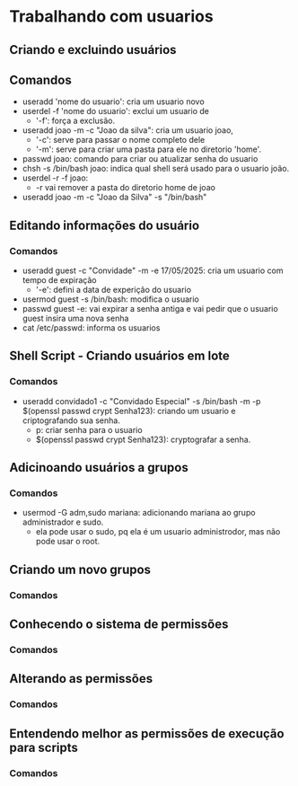 # Trabalhando com usuarios

## Criando e excluindo usuários

## Comandos

- useradd 'nome do usuario': cria um usuario novo
- userdel -f 'nome do usuario': exclui um usuario de 
  - '-f': força a exclusão.
- useradd joao -m -c "Joao da silva": cria um usuario joao, 
  - '-c': serve para passar o nome completo dele
  - '-m': serve para criar uma pasta para ele no diretorio 'home'.
- passwd joao: comando para criar ou atualizar senha do usuario
- chsh -s /bin/bash joao: indica qual shell será usado para o usuario joão.
- userdel -r -f joao:
  - -r vai remover a pasta do diretorio home de joao
- useradd joao -m -c "Joao da Silva" -s "/bin/bash"

## Editando informações do usuário 

### Comandos

- useradd guest -c "Convidade" -m -e 17/05/2025: cria um usuario com tempo de expiração
  - '-e': defini a data de experição do usuario
- usermod guest -s /bin/bash: modifica o usuario
- passwd guest -e: vai expirar a senha antiga e vai pedir que o usuario guest insira uma nova senha
- cat /etc/passwd: informa os usuarios

##  Shell Script - Criando usuários em lote

### Comandos

- useradd convidado1 -c "Convidado Especial" -s /bin/bash -m -p $(openssl passwd crypt Senha123): criando um usuario e criptografando sua senha.
  - p: criar senha para o usuario
  - $(openssl passwd crypt Senha123): cryptografar a senha.

##  Adicinoando usuários a grupos

### Comandos

- usermod -G adm,sudo mariana: adicionando mariana ao grupo administrador e sudo.
  - ela pode usar o sudo, pq ela é um usuario administrodor, mas não pode usar o root.

##  Criando um novo grupos

### Comandos

##  Conhecendo o sistema de permissões

### Comandos

##  Alterando as permissões

### Comandos

##  Entendendo melhor as permissões de execução para scripts

### Comandos
